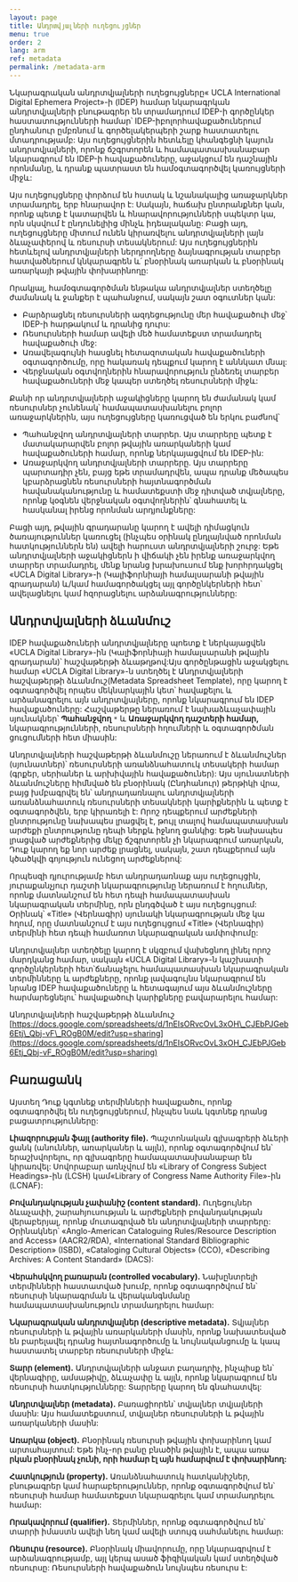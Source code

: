 ```yaml
---
layout: page
title: Անդրտվյալների ուղեցույցներ
menu: true
order: 2
lang: arm
ref: metadata
permalink: /metadata-arm
---
```

Նկարագրական անդրտվյալների ուղեցույցները« UCLA International Digital Ephemera Project»-ի (IDEP) համար նկարագրկան անդրտվյալների բնութագրեր են տրամադրում IDEP-ի գործընկեր հաստատությունների համար՝  IDEP-իբոլորհավաքածուներում ընդհանուր ըմբռնում և գործելակերպերի շարք հաստատելու մտադրությամբ: Այս ուղեցույցներին հետևելը կհանգեցնի կայուն անդրտվյալների, որոնք ճշգրտորեն և համապատասխանաբար նկարագրում են IDEP-ի հավաքածուները, աջակցում են դաշնային որոնմանը, և դրանք պատրաստ են համօգտագործվել կառույցների միջև:

Այս ուղեցույցները փորձում են հստակ և նշանակալից առաջարկներ տրամադրել, երբ հնարավոր է: Սակայն, հաճախ ընտրանքներ կան, որոնք պետք է կատարվեն և հնարավորությունների սպեկտր կա, որն սկսվում է ընդունելիից մինչև իդեալականը: Բացի այդ, ուղեցույցները միտում ունեն կիրառվելու անդրտվյալների լայն ձևաչափերով և ռեսուրսի տեսակներում: Այս ուղեցույցներին հետևելով անդրտվյալների ներդրողները ձայնագրության տարբեր հատվածներում կնկարագրեն և՛ բնօրինակ առարկան և բնօրինակ առարկայի թվային փոխարինողը:

Որակյալ, համօգտագործման ենթակա անդրտվյալներ ստեղծելը ժամանակ և ջանքեր է պահանջում, սակայն շատ օգուտներ կան:

* Բարձրացնել ռեսուրսների ազդեցությունը մեր հավաքածուի մեջ՝ IDEP-ի հարթակում և դրանից դուրս:
* Ռեսուրսների համար ավելի մեծ համատեքստ տրամադրել հավաքածուի մեջ:
* Առավելագույնի հասցնել հետազոտական հավաքածուների օգտագործումը, որը հակառակ դեպքում կարող է աննկատ մնալ:
* Վերջնական օգտվողներին հնարավորություն ընձեռել տարբեր հավաքածուների մեջ կապեր ստեղծել ռեսուրսների միջև:

Քանի որ անդրտվյալների աջակիցները կարող են ժամանակ կամ ռեսուրսներ չունենակ՝ համապատասխանելու բոլոր առաջարկներին, այս ուղեցույցները կառուցված են երկու բաժնով՝

* Պահանջվող անդրտվյալների տարրեր. Այս տարրերը պետք է մատակարարվեն բոլոր թվային առարկաների կամ հավաքածուների համար, որոնք ներկայացվում են IDEP-ին:
* Առաջարկվող անդրտվյալների տարրերը. Այս տարրերը պարտադիր չեն, բայց եթե տրամադրվեն, ապա դրանք մեծապես կբարձրացնեն ռեսուրսների հայտնագործման հավանականությունը և համատեքստի մեջ դիտված տվյալները, որոնք կօգնեն վերջնական օգտվողներին՝ գնահատել և հասկանալ իրենց որոնման արդյունքները:

Բացի այդ, թվային գրադարանը կարող է ավելի դիմացկուն ծառայություններ կառուցել (ինչպես օրինակ ընդլայնված որոնման հատկություններն են) ավելի հարուստ անդրտվյալների շուրջ: Եթե անդրտվյալների աջակիցներն ի վիճակի չեն իրենք առաջարկվող տարրեր տրամադրել, մենք նրանց խրախուսում ենք խորհրդակցել «UCLA Digital Library»-ի (Կալիֆորնիայի համալսարանի թվային գրադարան) և/կամ համագործակցել այլ գործընկերների հետ՝ ավելացնելու կամ հզորացնելու արձանագրությունները:

## Անդրտվյալների ձևանմուշ

IDEP հավաքածուների անդրտվյալները պոետք է ներկայացվեն «UCLA Digital Library»-ին (Կալիֆորնիայի համալսարանի թվային գրադարան)՝ հաշվաթերթի ձևաթղթով:Այս գործընթացին աջակցելու համար «UCLA Digital Library»-ն ստեղծել է Անդրտվյալների հաշվաթերթի ձևանմուշ(Metadata Spreadsheet Template), որը կարող է օգտագործվել որպես մեկնարկային կետ՝ հավաքելու և արձանագրելու այն անդրտվյալները, որոնք նկարագրում են IDEP հավաքածուները: Հաշվաթերթը ներառում է նախաձևաչափային սյունակներ՝ **Պահանջվող** `*` և **Առաջարկվող դաշտերի համար,** նկարագրությունների, ռեսուրսների հղումների և օգտագործման ցուցումների հետ միասին:

Անդրտվյալների հաշվաթերթի ձևանմուշը ներառում է ձևանմուշներ (սյունատներ)՝ ռեսուրսների առանձնահատուկ տեսակերի համար (գրքեր, սերիաներ և արխիվային հավաքածուներ): Այս սյունատների ձևանմուշները հիմնված են բնօրինակ (Ընդհանուր) թերթիկի վրա, բայց խմբագրվել են՝ անդրադառնալու անդրտվյալների առանձնահատուկ ռեսուրսների տեսակների կարիքներին և պետք է օգտագործվեն, երբ կիրառելի է: Որոշ դեպքերում արժեքների ընտրությունը նախապես լրացվել է, թույլ տալով համապատասխան արժեքի ընտրությունը դեպի ներքև իջնող ցանկից: Եթե նախապես լրացված արժեքներից մեկը ճշգրտորեն չի նկարագրում առարկան, Դուք կարող եք նոր արժեք լրացնել, սակայն, շատ դեպքերում այն կծածկվի գոյություն ունեցող արժեքներով:

Որպեսզի դյուրությամբ հետ անդրադառնաք այս ուղեցույցին, յուրաքանչյուր դաշտի նկարագրությունը ներառում է հղումներ, որոնք մատնանշում են հետ դեպի համապատասխան նկարագրական տերմինը, որն ընդգծված է այս ուղեցույցում: Օրինակ՝ «Title» (Վերնագիր) սյունակի նկարագրության մեջ կա հղում, որը մատնանշում է այս ուղեցույցում «Title» (Վերնագիր) տերմինի հետ դեպի համառոտ նկարագրական ամփոփումը:

Անդրտվյալներ ստեղծելը կարող է սկզբում վախեցնող լինել որոշ մարդկանց համար, սակայն «UCLA Digital Library»-ն կաշխատի գործընկերների հետ՝ճանաչելու համապատասխան նկարագրական տերմինները և արժեքները, որոնք լավագույնս նկարագրում են նրանց IDEP հավաքածուները և հետագայում այս ձևանմուշները հարմարեցնելու՝ հավաքածուի կարիքները բավարարելու համար:

Անդրտվյալների հաշվաթերթի ձևանմուշ [https://docs.google.com/spreadsheets/d/1nEIsORvcOvL3xOH\_CJEbPJGeb6Etj\_Qbj-vF\_ROgB0M/edit?usp=sharing](https://docs.google.com/spreadsheets/d/1nEIsORvcOvL3xOH_CJEbPJGeb6Etj_Qbj-vF_ROgB0M/edit?usp=sharing)

## Բառացանկ

Այստեղ Դուք կգտնեք տերմինների հավաքածու, որոնք օգտագործվել են ուղեցույցներում, ինչպես նաև կգտնեք դրանց բացատրությունները:

**Լիազորության ֆայլ (authority file).** Պաշտոնական գլխագրերի ձևերի ցանկ  (անուններ, առարկաներ և այլն), որոնք օգտագործվում են՝ երաշխվորելու, որ գլխագրերը համապատասխանաբար են կիրառվել: Սովորաբար առնչվում են «Library of Congress Subject Headings»-ին  (LCSH) կամ«Library of Congress Name Authority File»-ին (LCNAF):

**Բովանդակության չափանիշ (content standard).** Ուղեցույներ ձևաչափի, շարահյուսության և արժեքների բովանդակության վերաբերյալ, որոնք մուտագրված են անդրտվյալների տարրերը: Օրինակներ՝ «Anglo-American Cataloguing Rules/Resource Description and Access» (AACR2/RDA), «International Standard Bibliographic Description» (ISBD), «Cataloging Cultural Objects» (CCO), «Describing Archives: A Content Standard» (DACS):

**Վերահսկվող բառարան (controlled vocabulary).** Նախընտրելի տերմինների հաստատված խումբ, որոնք օգտագործվում են՝ ռեսուրսի նկարագրման և վերականգնմանը համապատասխանություն տրամադրելու համար:

**Նկարագրական անդրտվյալներ (descriptive metadata).** Տվյալներ ռեսուրսների և թվային առարկաների մասին, որոնք նախատեսված են բարելավել դրանց հայտնագործումը և նույնականցումը և կապ հաստատել տարբեր ռեսուրսների միջև:

**Տարր (element).** Անդրտվյալների անջատ բաղադրիչ, ինչպիսք են՝ վերնագիրը, ամսաթիվը, ձևաչափը և այլն, որոնք նկարագրում են ռեսուրսի հատկությունները: Տարրերը կարող են գնահատվել:

**Անդրտվյալներ (metadata).** Բառացիորեն՝ տվյալներ տվյալների մասին: Այս համատեքստում, տվյալներ ռեսուրսների և թվային առարկաների մասին:

**Առարկա (object).** Բնօրինակ ռեսուրսի թվային փոխարինող կամ արտահայտում: Եթե ինչ-որ բանը բնածին թվային է, ապա առա **րկան բնօրինակ չունի, որի համար էլ այն համարվում է փոխարինող:**

**Հատկություն (property).** Առանձնահատուկ հատկանիշներ, բնութագրեր կամ հարաբերություններ, որոնք օգտագործվում են՝ ռեսուրսի համար համատեքստ նկարագրելու կամ տրամադրելու համար:

**Որակավորում (qualifier).** Տերմիններ, որոնք օգտագործվում են՝ տարրի իմաստն ավելի նեղ կամ ավելի ստույգ սահմանելու համար:

**Ռեսուրս (resource).** Բնօրինակ միավորումը, որը նկարագրվում է արձանագրությամբ, այլ կերպ ասած ֆիզիկական կամ ստեղծված ռեսուրսը: Ռեսուրսների հավաքածուն նույնպես ռեսուրս է:
